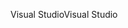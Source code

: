 <span data-ttu-id="e6e49-101">Visual Studio</span><span class="sxs-lookup"><span data-stu-id="e6e49-101">Visual Studio</span></span>